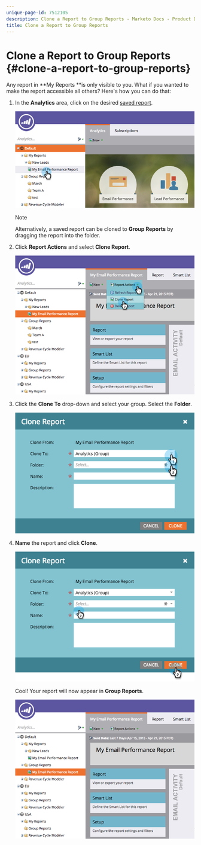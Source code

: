 ```yaml
---
unique-page-id: 7512105
description: Clone a Report to Group Reports - Marketo Docs - Product Documentation
title: Clone a Report to Group Reports
---
```


# Clone a Report to Group Reports {#clone-a-report-to-group-reports}

Any report in **My Reports **is only visible to you. What if you wanted to make the report accessible all others? Here's how you can do that:

1. In the **Analytics** area, click on the desired [saved report](/help/marketo/product-docs/reporting/basic-reporting/creating-reports/save-a-report.md).

   ![](assets/image2015-4-21-11-3a25-3a54.png)

   >[!NOTE]
   >
   >Alternatively, a saved report can be cloned to **Group Reports** by dragging the report into the folder.

1. Click **Report Actions** and select **Clone Report**.

   ![](assets/image2015-4-21-11-3a29-3a32.png)

1. Click the **Clone To** drop-down and select your group. Select the **Folder**.

   ![](assets/image2015-4-21-11-3a32-3a0.png)

1. **Name** the report and click **Clone**.

   ![](assets/image2015-4-21-11-3a33-3a11.png)

   Cool! Your report will now appear in **Group Reports**.

   ![](assets/image2015-4-21-11-3a37-3a25.png)
